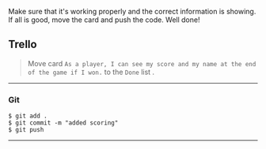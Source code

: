 ﻿
Make sure that it's working properly and the correct information is showing. If all is good, move the card and push the code. Well done!

## Trello

> Move card  `As a player, I can see my score and my name at the end of the game if I won.`   to the `Done`  list .
> 
----------

### Git


```
$ git add .
$ git commit -m "added scoring"
$ git push
```

----------
